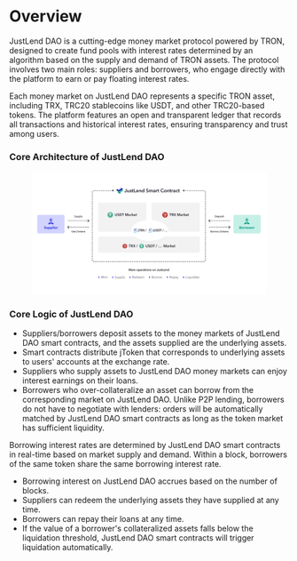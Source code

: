 # Overview

JustLend DAO is a cutting-edge money market protocol powered by TRON, designed to create fund pools with interest rates determined by an algorithm based on the supply and demand of TRON assets. The protocol involves two main roles: suppliers and borrowers, who engage directly with the platform to earn or pay floating interest rates.

Each money market on JustLend DAO represents a specific TRON asset, including TRX, TRC20 stablecoins like USDT, and other TRC20-based tokens. The platform features an open and transparent ledger that records all transactions and historical interest rates, ensuring transparency and trust among users.



### Core Architecture of JustLend DAO

<figure><img src=".gitbook/assets/1536_800.jpg" alt=""><figcaption></figcaption></figure>

### Core Logic of JustLend DAO <a href="#core-logic-of-justlend-dao" id="core-logic-of-justlend-dao"></a>

* Suppliers/borrowers deposit assets to the money markets of JustLend DAO smart contracts, and the assets supplied are the underlying assets.
* Smart contracts distribute jToken that corresponds to underlying assets to users' accounts at the exchange rate.
* Suppliers who supply assets to JustLend DAO money markets can enjoy interest earnings on their loans.
* Borrowers who over-collateralize an asset can borrow from the corresponding market on JustLend DAO. Unlike P2P lending, borrowers do not have to negotiate with lenders: orders will be automatically matched by JustLend DAO smart contracts as long as the token market has sufficient liquidity.

Borrowing interest rates are determined by JustLend DAO smart contracts in real-time based on market supply and demand. Within a block, borrowers of the same token share the same borrowing interest rate.

* Borrowing interest on JustLend DAO accrues based on the number of blocks.
* Suppliers can redeem the underlying assets they have supplied at any time.
* Borrowers can repay their loans at any time.
* If the value of a borrower's collateralized assets falls below the liquidation threshold, JustLend DAO smart contracts will trigger liquidation automatically.
